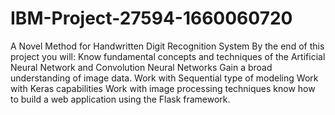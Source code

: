 # IBM-Project-27594-1660060720
  A Novel Method for Handwritten Digit Recognition System
  By the end of this project you will:
  Know fundamental concepts and techniques of the Artificial Neural Network and Convolution Neural Networks
  Gain a broad understanding of image data.
  Work with Sequential type of modeling
  Work with Keras capabilities
  Work with image processing techniques
  know how to build a web application using the Flask framework.
